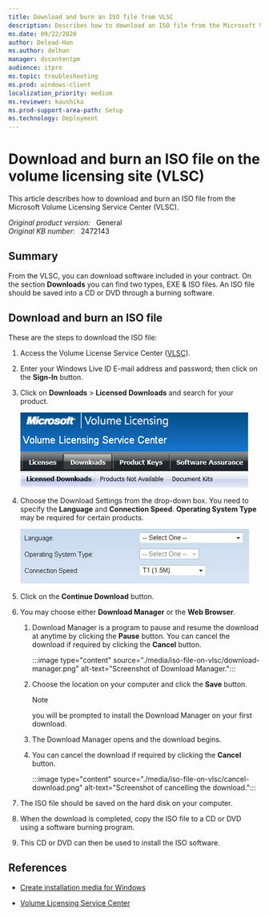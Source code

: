 ```yaml
---
title: Download and burn an ISO file from VLSC
description: Describes how to download an ISO file from the Microsoft Volume Licensing Service Center (VLSC).
ms.date: 09/22/2020
author: Delead-Han
ms.author: delhan
manager: dscontentpm
audience: itpro
ms.topic: troubleshooting
ms.prod: windows-client
localization_priority: medium
ms.reviewer: kaushika
ms.prod-support-area-path: Setup
ms.technology: Deployment
---
```

# Download and burn an ISO file on the volume licensing site (VLSC)

This article describes how to download and burn an ISO file from the Microsoft Volume Licensing Service Center (VLSC).

_Original product version:_ &nbsp; General  
_Original KB number:_ &nbsp; 2472143

## Summary

From the VLSC, you can download software included in your contract. On the section **Downloads** you can find two types, EXE & ISO files. An ISO file should be saved into a CD or DVD through a burning software.

## Download and burn an ISO file

These are the steps to download the ISO file:

1. Access the Volume License Service Center ([VLSC](https://www.microsoft.com/Licensing/servicecenter/default.aspx)).
2. Enter your Windows Live ID E-mail address and password; then click on the **Sign-In** button.
3. Click on **Downloads** > **Licensed Downloads** and search for your product.

    ![Screenshot of Licensed Downloads tab](./media/iso-file-on-vlsc/licensed-downloads-tab.png)

4. Choose the Download Settings from the drop-down box. You need to specify the **Language** and **Connection Speed**. **Operating System Type** may be required for certain products.

    ![Screenshot of Download settings](./media/iso-file-on-vlsc/download-settings.png)

5. Click on the **Continue Download** button.
6. You may choose either **Download Manager** or the **Web Browser**.

    1. Download Manager is a program to pause and resume the download at anytime by clicking the **Pause** button. You can cancel the download if required by clicking the **Cancel** button.

        :::image type="content" source="./media/iso-file-on-vlsc/download-manager.png" alt-text="Screenshot of Download Manager.":::

    2. Choose the location on your computer and click the **Save** button.

        > [!NOTE]
        > you will be prompted to install the Download Manager on your first download.
    3. The Download Manager opens and the download begins.
    4. You can cancel the download if required by clicking the **Cancel** button.

        :::image type="content" source="./media/iso-file-on-vlsc/cancel-download.png" alt-text="Screenshot of cancelling the download.":::

7. The ISO file should be saved on the hard disk on your computer.
8. When the download is completed, copy the ISO file to a CD or DVD using a software burning program.
9. This CD or DVD can then be used to install the ISO software.

## References

- [Create installation media for Windows](https://support.microsoft.com/help/15088/windows-10-create-installation-media)

- [Volume Licensing Service Center](/licensing/#74)
